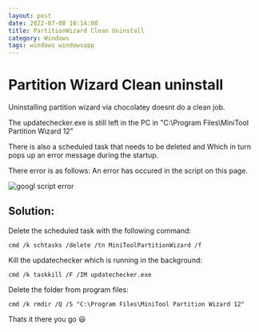 ```yaml
---
layout: post
date: 2022-07-08 10:14:08
title: PartitionWizard Clean Uninstall
category: Windows
tags: windows windowsapp
---
```


# Partition Wizard Clean uninstall

Uninstalling partition wizard via chocolatey doesnt do a clean job.

The updatechecker.exe is still left in the PC  in "C:\Program Files\MiniTool Partition Wizard 12"

There is also a scheduled task that needs to be deleted and Which in turn pops up an error message during the startup. 

There error is as follows: An error has occured in the script on this page.

![googl script error](https://user-images.githubusercontent.com/1507737/177950506-9ec5e5b3-0e24-4c4c-bc23-eee14fced492.jpg)

## Solution:
Delete the scheduled task with the following command:

```
cmd /k schtasks /delete /tn MiniToolPartitionWizard /f
```

Kill the updatechecker which is running in the background:

```
cmd /k taskkill /F /IM updatechecker.exe
```

Delete the folder from program files:

```
cmd /k rmdir /Q /S "C:\Program Files\MiniTool Partition Wizard 12"
```
Thats it there you go :smiley:





